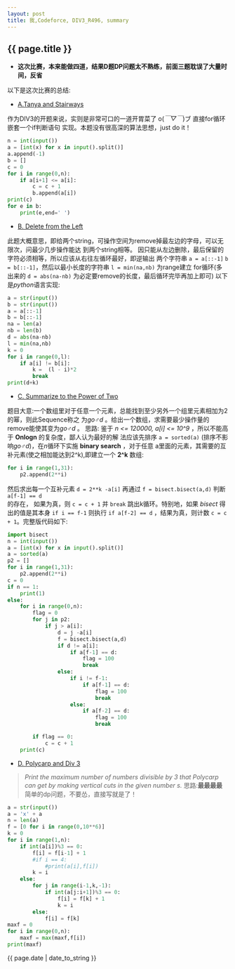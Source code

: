 ```yaml
---
layout: post
title: 我,Codeforce, DIV3_R496, summary
---
```

## {{ page.title }}
+ **这次比赛，本来能做四道，结果D题DP问题太不熟练，前面三题耽误了大量时间，反省** 

以下是这次比赛的总结: 

+ [A.Tanya and Stairways](http://codeforces.com/contest/1005/problem/A) 

作为DIV3的开题来说，实则是非常可口的一道开胃菜了 o(*￣▽￣*)ブ 直接for循环嵌套一个if判断语句 
实现。本题没有很高深的算法思想，just do it！

```py
n = int(input())
a = [int(x) for x in input().split()]
a.append(-1)
b = []
c = 0
for i in range(0,n):
    if a[i+1] <= a[i]:
        c = c + 1
        b.append(a[i])
print(c)
for e in b:
    print(e,end=' ')
```

+ [B. Delete from the Left](http://codeforces.com/contest/1005/problem/B) 

此题大概意思，即给两个string，可操作空间为remove掉最左边的字母，可以无限次，问最少几步操作能达 
到两个string相等。 因只能从左边删除，最后保留的字符必须相等，所以应该从右往左循环最好，即逆输出 
两个字符串 `a = a[::-1]` `b = b[::-1]`，然后以最小长度的字符串 `l = min(na,nb)` 为range建立 
for循环(多出来的 `d = abs(na-nb)` 为必定要remove的长度，最后循环完毕再加上即可) 
以下是*python*语言实现: 

```py
a = str(input())
b = str(input())
a = a[::-1]
b = b[::-1]
na = len(a)
nb = len(b)
d = abs(na-nb)
l = min(na,nb)
k = 0
for i in range(0,l):
    if a[i] != b[i]:
        k =  (l - i)*2
        break
print(d+k)
``` 

+ [C. Summarize to the Power of Two](http://codeforces.com/contest/1005/problem/C) 

题目大意:一个数组里对于任意一个元素，总能找到至少另外一个组里元素相加为2的幂，则此Sequence称之 
为*go♂d* 。给出一个数组，求需要最少操作量的remove能使其变为*go♂d* 。
思路: 鉴于 *n <= 120000, a[i] <= 10^9* ，所以不能高于 **Onlogn** 的复杂度，鄙人认为最好的解 
法应该先排序 `a = sorted(a)` (排序不影响*go♂d*)，在*n*循环下实施 **binary search** ，对于任意 
a里面的元素，其需要的互补元素(使之相加能达到2^k),即建立一个 **2^k** 数组: 
```py
for i in range(1,31):
    p2.append(2**i)
```
然后求出每一个互补元素 `d = 2**k -a[i]` 再通过 `f = bisect.bisect(a,d)` 判断 `a[f-1] == d`  
的存在， 如果为真，则 `c = c + 1` 并 `break` 跳出k循环。特别地，如果 *bisect* 得出的值是其本身 `if i == f-1` 
则执行 `if a[f-2] == d` ，结果为真，则计数 `c = c + 1`。完整版代码如下: 
```py
import bisect
n = int(input())
a = [int(x) for x in input().split()]
a = sorted(a)
p2 = []
for i in range(1,31):
    p2.append(2**i)
c = 0
if n == 1:
    print(1)
else:
    for i in range(0,n):
        flag = 0
        for j in p2:
            if j > a[i]:
                d = j -a[i]
                f = bisect.bisect(a,d)
                if d != a[i]:
                    if a[f-1] == d:
                        flag = 100
                        break
                else:
                    if i != f-1:
                        if a[f-1] == d:
                            flag = 100
                            break
                    else:
                        if a[f-2] == d:
                            flag = 100
                            break

        if flag == 0:
            c = c + 1
    print(c)
``` 
 
+ [D. Polycarp and Div 3](http://codeforces.com/contest/1005/problem/D) 
> *Print the maximum number of numbers divisible by 3 that Polycarp can get by making vertical cuts in the given number s.* 
思路:**最最最最**简单的dp问题，不要怂，直接写就是了！ 
```py 
a = str(input())
a = 'x' + a
n = len(a)
f = [0 for i in range(0,10**6)]
k = 0
for i in range(1,n):
    if int(a[i])%3 == 0:
        f[i] = f[i-1] + 1
        #if i == 4:
            #print(a[i],f[i])
        k = i
    else:
        for j in range(i-1,k,-1):
            if int(a[j:i+1])%3 == 0:
                f[i] = f[k] + 1
                k = i
        else:
            f[i] = f[k]
maxf = 0
for i in range(0,n):
    maxf = max(maxf,f[i])
print(maxf)
```



{{ page.date | date_to_string }}
